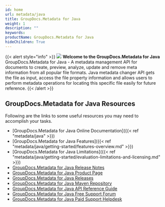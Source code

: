 ```yaml
---
id: home
url: metadata/java
title: GroupDocs.Metadata for Java
weight: 1
description: ""
keywords:
productName: GroupDocs.Metadata for Java
hideChildren: True
---
```

{{< alert style="info" >}}
![](/metadata/java/images/home.png) **Welcome to the GroupDocs.Metadata for Java**  
GroupDocs.Metadata for Java - A metadata management API for documents to create, preview, analyze, update and remove meta information from all popular file formats. Java metadata changer API gets the file as input, access the file property information and allows users to perform metadata operations for locating this specific file easily for future reference.
{{< /alert >}}

## GroupDocs.Metadata for Java Resources
Following are the links to some useful resources you may need to accomplish your tasks.
*   [GroupDocs.Metadata for Java Online Documentation]({{< ref "metadata/java" >}})
*   [GroupDocs.Metadata for Java Features]({{< ref "metadata/java/getting-started/features-overview.md" >}})
*   [GroupDocs.Metadata for Java Limitations]({{< ref "metadata/java/getting-started/evaluation-limitations-and-licensing.md" >}})
*   [GroupDocs.Metadata for Java Release Notes](https://releases.groupdocs.com/metadata/java/release-notes/)
*   [GroupDocs.Metadata for Java Product Page](https://products.groupdocs.com/metadata/java)
*   [GroupDocs.Metadata for Java Releases](https://releases.groupdocs.com/metadata/java/)
*   [GroupDocs.Metadata for Java Maven Repository](https://releases.groupdocs.com/java/repo/com/groupdocs/groupdocs-metadata/)
*   [GroupDocs.Metadata for Java API Reference Guide](https://reference.groupdocs.com/java/metadata)
*   [GroupDocs.Metadata for Java Free Support Forum](https://forum.groupdocs.com/c/metadata)
*   [GroupDocs.Metadata for Java Paid Support Helpdesk](https://helpdesk.groupdocs.com/)
